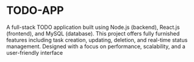 # TODO-APP
A full-stack TODO application built using Node.js (backend), React.js (frontend), and MySQL (database). This project offers fully furnished features including task creation, updating, deletion, and real-time status management. Designed with a focus on performance, scalability, and a user-friendly interface
